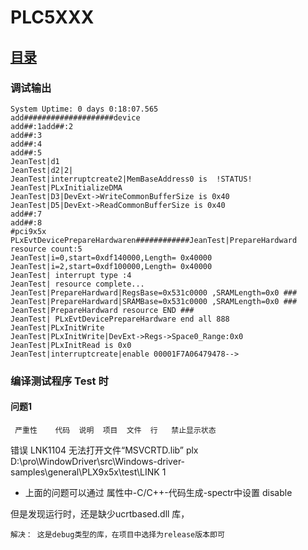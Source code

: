 # PLC5XXX  
## [目录](README.md) 

### 调试输出 

``` 
System Uptime: 0 days 0:18:07.565
add####################device
add##:1add##:2
add##:3
add##:4
add##:5
JeanTest|d1
JeanTest|d2|2|
JeanTest|interruptcreate2|MemBaseAddress0 is  !STATUS!
JeanTest|PLxInitializeDMA
JeanTest|D3|DevExt->WriteCommonBufferSize is 0x40
JeanTest|D5|DevExt->ReadCommonBufferSize is 0x40
add##:7
add##:8
#pci9x5x PLxEvtDevicePrepareHardwaren############JeanTest|PrepareHardward resource count:5
JeanTest|i=0,start=0xdf140000,Length= 0x40000
JeanTest|i=2,start=0xdf100000,Length= 0x40000
JeanTest| interrupt type :4
JeanTest| resource complete...
JeanTest|PrepareHardward|RegsBase=0x531c0000 ,SRAMLength=0x0 ###
JeanTest|PrepareHardward|SRAMBase=0x531c0000 ,SRAMLength=0x0 ###
JeanTest|PrepareHardward resource END ###
JeanTest| PLxEvtDevicePrepareHardware end all 888 
JeanTest|PLxInitWrite
JeanTest|PLxInitWrite|DevExt->Regs->Space0_Range:0x0
JeanTest|PLxInitRead is 0x0
JeanTest|interruptcreate|enable 00001F7A06479478-->

```

### 编译测试程序 Test 时 

#### 问题1
     严重性	代码	说明	项目	文件	行	禁止显示状态
错误	LNK1104	无法打开文件“MSVCRTD.lib”	plx	D:\pro\WindowDriver\src\Windows-driver-samples\general\PLX9x5x\test\LINK	1	

- 上面的问题可以通过 属性中-C/C++-代码生成-spectr中设置 disable
 
 但是发现运行时，还是缺少ucrtbased.dll 库， 

    解决： 这是debug类型的库，在项目中选择为release版本即可 
